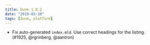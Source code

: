 ```yaml
---
title: Dune 1.8.2
date: "2019-03-10"
tags: [dune, platform]
---
```


- Fix auto-generated `index.mld`. Use correct headings for the listing. (#1925,
  @rgrinberg, @aantron)